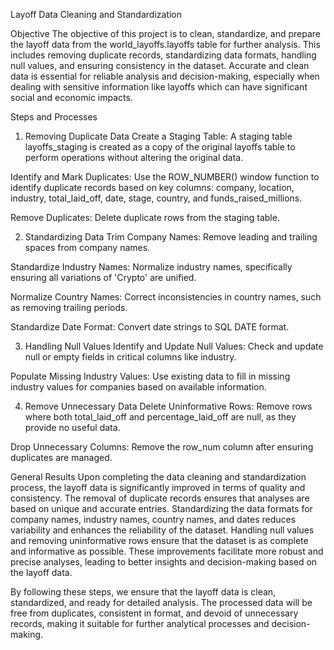 Layoff Data Cleaning and Standardization

Objective
The objective of this project is to clean, standardize, and prepare the layoff data from the world_layoffs.layoffs table for further analysis. This includes removing duplicate records, standardizing data formats, handling null values, and ensuring consistency in the dataset. Accurate and clean data is essential for reliable analysis and decision-making, especially when dealing with sensitive information like layoffs which can have significant social and economic impacts.

Steps and Processes
1. Removing Duplicate Data
Create a Staging Table:
A staging table layoffs_staging is created as a copy of the original layoffs table to perform operations without altering the original data.

Identify and Mark Duplicates:
Use the ROW_NUMBER() window function to identify duplicate records based on key columns: company, location, industry, total_laid_off, date, stage, country, and funds_raised_millions.

Remove Duplicates:
Delete duplicate rows from the staging table.

2. Standardizing Data
Trim Company Names:
Remove leading and trailing spaces from company names.

Standardize Industry Names:
Normalize industry names, specifically ensuring all variations of 'Crypto' are unified.

Normalize Country Names:
Correct inconsistencies in country names, such as removing trailing periods.

Standardize Date Format:
Convert date strings to SQL DATE format.

3. Handling Null Values
Identify and Update Null Values:
Check and update null or empty fields in critical columns like industry.

Populate Missing Industry Values:
Use existing data to fill in missing industry values for companies based on available information.

4. Remove Unnecessary Data
Delete Uninformative Rows:
Remove rows where both total_laid_off and percentage_laid_off are null, as they provide no useful data.

Drop Unnecessary Columns:
Remove the row_num column after ensuring duplicates are managed.

General Results
Upon completing the data cleaning and standardization process, the layoff data is significantly improved in terms of quality and consistency. The removal of duplicate records ensures that analyses are based on unique and accurate entries. Standardizing the data formats for company names, industry names, country names, and dates reduces variability and enhances the reliability of the dataset. Handling null values and removing uninformative rows ensure that the dataset is as complete and informative as possible. These improvements facilitate more robust and precise analyses, leading to better insights and decision-making based on the layoff data.

By following these steps, we ensure that the layoff data is clean, standardized, and ready for detailed analysis. The processed data will be free from duplicates, consistent in format, and devoid of unnecessary records, making it suitable for further analytical processes and decision-making.




